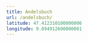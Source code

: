 ```yaml
---
title: Andelsbuch
url: /andelsbuch/
latitude: 47.412310100000006
longitude: 9.894912600000001
---
```

